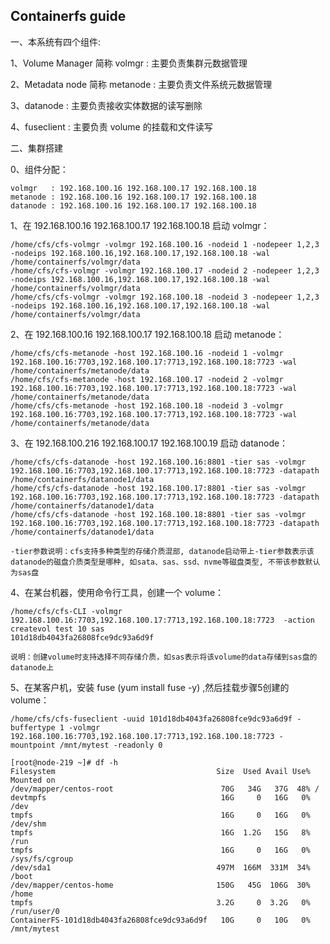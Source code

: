 ## Containerfs guide

一、本系统有四个组件: 

1、Volume Manager 简称 volmgr : 主要负责集群元数据管理

2、Metadata node 简称 metanode : 主要负责文件系统元数据管理 

3、datanode : 主要负责接收实体数据的读写删除 

4、fuseclient : 主要负责 volume 的挂载和文件读写

二、集群搭建

0、组件分配：

    volmgr   : 192.168.100.16 192.168.100.17 192.168.100.18 
	metanode : 192.168.100.16 192.168.100.17 192.168.100.18
	datanode : 192.168.100.16 192.168.100.17 192.168.100.18 

1、在 192.168.100.16 192.168.100.17 192.168.100.18 启动 volmgr： 

	/home/cfs/cfs-volmgr -volmgr 192.168.100.16 -nodeid 1 -nodepeer 1,2,3 -nodeips 192.168.100.16,192.168.100.17,192.168.100.18 -wal /home/containerfs/volmgr/data  
    /home/cfs/cfs-volmgr -volmgr 192.168.100.17 -nodeid 2 -nodepeer 1,2,3 -nodeips 192.168.100.16,192.168.100.17,192.168.100.18 -wal /home/containerfs/volmgr/data     
    /home/cfs/cfs-volmgr -volmgr 192.168.100.18 -nodeid 3 -nodepeer 1,2,3 -nodeips 192.168.100.16,192.168.100.17,192.168.100.18 -wal /home/containerfs/volmgr/data  

2、在 192.168.100.16 192.168.100.17 192.168.100.18 启动 metanode： 

	/home/cfs/cfs-metanode -host 192.168.100.16 -nodeid 1 -volmgr 192.168.100.16:7703,192.168.100.17:7713,192.168.100.18:7723 -wal /home/containerfs/metanode/data 
	/home/cfs/cfs-metanode -host 192.168.100.17 -nodeid 2 -volmgr 192.168.100.16:7703,192.168.100.17:7713,192.168.100.18:7723 -wal /home/containerfs/metanode/data 
	/home/cfs/cfs-metanode -host 192.168.100.18 -nodeid 3 -volmgr 192.168.100.16:7703,192.168.100.17:7713,192.168.100.18:7723 -wal /home/containerfs/metanode/data 

3、在 192.168.100.216 192.168.100.17 192.168.100.19 启动 datanode：

	/home/cfs/cfs-datanode -host 192.168.100.16:8801 -tier sas -volmgr 192.168.100.16:7703,192.168.100.17:7713,192.168.100.18:7723 -datapath /home/containerfs/datanode1/data
	/home/cfs/cfs-datanode -host 192.168.100.17:8801 -tier sas -volmgr 192.168.100.16:7703,192.168.100.17:7713,192.168.100.18:7723 -datapath /home/containerfs/datanode1/data
	/home/cfs/cfs-datanode -host 192.168.100.18:8801 -tier sas -volmgr 192.168.100.16:7703,192.168.100.17:7713,192.168.100.18:7723 -datapath /home/containerfs/datanode1/data

	-tier参数说明：cfs支持多种类型的存储介质混部, datanode启动带上-tier参数表示该datanode的磁盘介质类型是哪种, 如sata、sas、ssd、nvme等磁盘类型, 不带该参数默认为sas盘

4、在某台机器，使用命令行工具，创建一个 volume： 

	/home/cfs/cfs-CLI -volmgr 192.168.100.16:7703,192.168.100.17:7713,192.168.100.18:7723  -action createvol test 10 sas
	101d18db4043fa26808fce9dc93a6d9f 

	说明：创建volume时支持选择不同存储介质，如sas表示将该volume的data存储到sas盘的datanode上

5、在某客户机，安装 fuse (yum install fuse -y) ,然后挂载步骤5创建的volume：

	/home/cfs/cfs-fuseclient -uuid 101d18db4043fa26808fce9dc93a6d9f -buffertype 1 -volmgr 192.168.100.16:7703,192.168.100.17:7713,192.168.100.18:7723 -mountpoint /mnt/mytest -readonly 0

	[root@node-219 ~]# df -h
	Filesystem                                    Size  Used Avail Use% Mounted on
	/dev/mapper/centos-root                        70G   34G   37G  48% /
	devtmpfs                                       16G     0   16G   0% /dev
	tmpfs                                          16G     0   16G   0% /dev/shm
	tmpfs                                          16G  1.2G   15G   8% /run
	tmpfs                                          16G     0   16G   0% /sys/fs/cgroup
	/dev/sda1                                     497M  166M  331M  34% /boot
	/dev/mapper/centos-home                       150G   45G  106G  30% /home
	tmpfs                                         3.2G     0  3.2G   0% /run/user/0
	ContainerFS-101d18db4043fa26808fce9dc93a6d9f   10G     0   10G   0% /mnt/mytest
